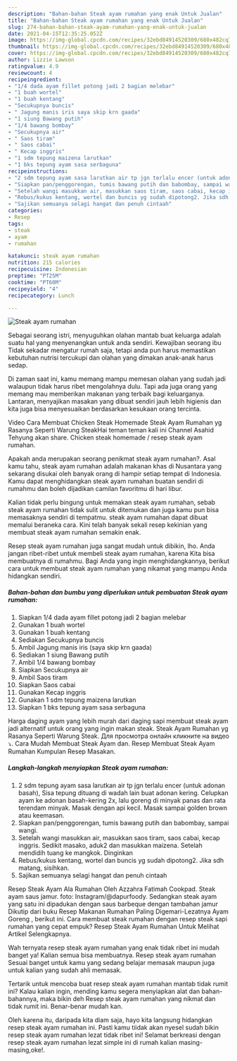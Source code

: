 ```yaml
---
description: "Bahan-bahan Steak ayam rumahan yang enak Untuk Jualan"
title: "Bahan-bahan Steak ayam rumahan yang enak Untuk Jualan"
slug: 274-bahan-bahan-steak-ayam-rumahan-yang-enak-untuk-jualan
date: 2021-04-15T12:35:25.052Z
image: https://img-global.cpcdn.com/recipes/32ebd84914520309/680x482cq70/steak-ayam-rumahan-foto-resep-utama.jpg
thumbnail: https://img-global.cpcdn.com/recipes/32ebd84914520309/680x482cq70/steak-ayam-rumahan-foto-resep-utama.jpg
cover: https://img-global.cpcdn.com/recipes/32ebd84914520309/680x482cq70/steak-ayam-rumahan-foto-resep-utama.jpg
author: Lizzie Lawson
ratingvalue: 4.9
reviewcount: 4
recipeingredient:
- "1/4 dada ayam fillet potong jadi 2 bagian melebar"
- "1 buah wortel"
- "1 buah kentang"
- "Secukupnya buncis"
- " Jagung manis iris saya skip krn gaada"
- "1 siung Bawang putih"
- "1/4 bawang bombay"
- "Secukupnya air"
- " Saos tiram"
- " Saos cabai"
- " Kecap inggris"
- "1 sdm tepung maizena larutkan"
- "1 bks tepung ayam sasa serbaguna"
recipeinstructions:
- "2 sdm tepung ayam sasa larutkan air tp jgn terlalu encer (untuk adonan basah), Sisa tepung dituang di wadah lain buat adonan kering. Celupkan ayam ke adonan basah-kering 2x, lalu goreng di minyak panas dan rata terendam minyak. Masak dengan api kecil. Masak sampai golden brown atau keemasan."
- "Siapkan pan/penggorengan, tumis bawang putih dan babombay, sampai wangi."
- "Setelah wangi masukkan air, masukkan saos tiram, saos cabai, kecap inggris. Sedikit masako, aduk2 dan masukkan maizena. Setelah mendidih tuang ke mangkok. Dinginkan"
- "Rebus/kukus kentang, wortel dan buncis yg sudah dipotong2. Jika sdh matang, sisihkan."
- "Sajikan semuanya selagi hangat dan penuh cintaah"
categories:
- Resep
tags:
- steak
- ayam
- rumahan

katakunci: steak ayam rumahan 
nutrition: 215 calories
recipecuisine: Indonesian
preptime: "PT25M"
cooktime: "PT60M"
recipeyield: "4"
recipecategory: Lunch

---
```



![Steak ayam rumahan](https://img-global.cpcdn.com/recipes/32ebd84914520309/680x482cq70/steak-ayam-rumahan-foto-resep-utama.jpg)

Sebagai seorang istri, menyuguhkan olahan mantab buat keluarga adalah suatu hal yang menyenangkan untuk anda sendiri. Kewajiban seorang ibu Tidak sekadar mengatur rumah saja, tetapi anda pun harus memastikan kebutuhan nutrisi tercukupi dan olahan yang dimakan anak-anak harus sedap.

Di zaman  saat ini, kamu memang mampu memesan olahan yang sudah jadi walaupun tidak harus ribet mengolahnya dulu. Tapi ada juga orang yang memang mau memberikan makanan yang terbaik bagi keluarganya. Lantaran, menyajikan masakan yang dibuat sendiri jauh lebih higienis dan kita juga bisa menyesuaikan berdasarkan kesukaan orang tercinta. 

Video Cara Membuat Chicken Steak Homemade Steak Ayam Rumahan yg Rasanya Seperti Warung SteakHai teman teman kali ini Channel Asahid Tehyung akan share. Chicken steak homemade / resep steak ayam rumahan.

Apakah anda merupakan seorang penikmat steak ayam rumahan?. Asal kamu tahu, steak ayam rumahan adalah makanan khas di Nusantara yang sekarang disukai oleh banyak orang di hampir setiap tempat di Indonesia. Kamu dapat menghidangkan steak ayam rumahan buatan sendiri di rumahmu dan boleh dijadikan camilan favoritmu di hari libur.

Kalian tidak perlu bingung untuk memakan steak ayam rumahan, sebab steak ayam rumahan tidak sulit untuk ditemukan dan juga kamu pun bisa memasaknya sendiri di tempatmu. steak ayam rumahan dapat dibuat memalui beraneka cara. Kini telah banyak sekali resep kekinian yang membuat steak ayam rumahan semakin enak.

Resep steak ayam rumahan juga sangat mudah untuk dibikin, lho. Anda jangan ribet-ribet untuk membeli steak ayam rumahan, karena Kita bisa membuatnya di rumahmu. Bagi Anda yang ingin menghidangkannya, berikut cara untuk membuat steak ayam rumahan yang nikamat yang mampu Anda hidangkan sendiri.

<!--inarticleads1-->

##### Bahan-bahan dan bumbu yang diperlukan untuk pembuatan Steak ayam rumahan:

1. Siapkan 1/4 dada ayam fillet potong jadi 2 bagian melebar
1. Gunakan 1 buah wortel
1. Gunakan 1 buah kentang
1. Sediakan Secukupnya buncis
1. Ambil  Jagung manis iris (saya skip krn gaada)
1. Sediakan 1 siung Bawang putih
1. Ambil 1/4 bawang bombay
1. Siapkan Secukupnya air
1. Ambil  Saos tiram
1. Siapkan  Saos cabai
1. Gunakan  Kecap inggris
1. Gunakan 1 sdm tepung maizena larutkan
1. Siapkan 1 bks tepung ayam sasa serbaguna


Harga daging ayam yang lebih murah dari daging sapi membuat steak ayam jadi alternatif untuk orang yang ingin makan steak. Steak Ayam Rumahan yg Rasanya Seperti Warung Steak. Для просмотра онлайн кликните на видео ⤵. Cara Mudah Membuat Steak Ayam dan. Resep Membuat Steak Ayam Rumahan Kumpulan Resep Masakan. 

<!--inarticleads2-->

##### Langkah-langkah menyiapkan Steak ayam rumahan:

1. 2 sdm tepung ayam sasa larutkan air tp jgn terlalu encer (untuk adonan basah), Sisa tepung dituang di wadah lain buat adonan kering. Celupkan ayam ke adonan basah-kering 2x, lalu goreng di minyak panas dan rata terendam minyak. Masak dengan api kecil. Masak sampai golden brown atau keemasan.
1. Siapkan pan/penggorengan, tumis bawang putih dan babombay, sampai wangi.
1. Setelah wangi masukkan air, masukkan saos tiram, saos cabai, kecap inggris. Sedikit masako, aduk2 dan masukkan maizena. Setelah mendidih tuang ke mangkok. Dinginkan
1. Rebus/kukus kentang, wortel dan buncis yg sudah dipotong2. Jika sdh matang, sisihkan.
1. Sajikan semuanya selagi hangat dan penuh cintaah


Resep Steak Ayam Ala Rumahan Oleh Azzahra Fatimah Cookpad. Steak ayam saus jamur. foto: Instagram/@dapurfoody. Sedangkan steak ayam yang satu ini dipadukan dengan saus barbeque dengan tambahan jamur Dikutip dari buku Resep Makanan Rumahan Paling Digemari-Lezatnya Ayam Goreng , berikut ini. Cara membuat steak rumahan dengan resep steak sapi rumahan yang cepat empuk? Resep Steak Ayam Rumahan Untuk Melihat Artikel Selengkapnya. 

Wah ternyata resep steak ayam rumahan yang enak tidak ribet ini mudah banget ya! Kalian semua bisa membuatnya. Resep steak ayam rumahan Sesuai banget untuk kamu yang sedang belajar memasak maupun juga untuk kalian yang sudah ahli memasak.

Tertarik untuk mencoba buat resep steak ayam rumahan mantab tidak rumit ini? Kalau kalian ingin, mending kamu segera menyiapkan alat dan bahan-bahannya, maka bikin deh Resep steak ayam rumahan yang nikmat dan tidak rumit ini. Benar-benar mudah kan. 

Oleh karena itu, daripada kita diam saja, hayo kita langsung hidangkan resep steak ayam rumahan ini. Pasti kamu tiidak akan nyesel sudah bikin resep steak ayam rumahan lezat tidak ribet ini! Selamat berkreasi dengan resep steak ayam rumahan lezat simple ini di rumah kalian masing-masing,oke!.

